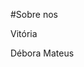 #Sobre nos

Vitória

Débora
Mateus
<!---
astchutchucas/astchutchucas is a ✨ special ✨ repository because its `README.md` (this file) appears on your GitHub profile.
You can click the Preview link to take a look at your changes.
--->
